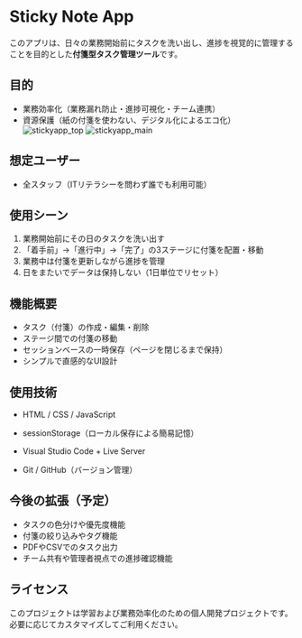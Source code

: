 # Sticky Note App

このアプリは、日々の業務開始前にタスクを洗い出し、進捗を視覚的に管理することを目的とした**付箋型タスク管理ツール**です。

## 目的

- 業務効率化（業務漏れ防止・進捗可視化・チーム連携）
- 資源保護（紙の付箋を使わない、デジタル化によるエコ化）
![stickyapp_top](https://github.com/user-attachments/assets/5dacb5fe-0cf4-45b5-b792-d6d8b6355d61)
![stickyapp_main](https://github.com/user-attachments/assets/a5e56b27-513b-46f6-a6de-20b55e03f983)

## 想定ユーザー

- 全スタッフ（ITリテラシーを問わず誰でも利用可能）

## 使用シーン

1. 業務開始前にその日のタスクを洗い出す
2. 「着手前」→「進行中」→「完了」の3ステージに付箋を配置・移動
3. 業務中は付箋を更新しながら進捗を管理
4. 日をまたいでデータは保持しない（1日単位でリセット）

## 機能概要

- タスク（付箋）の作成・編集・削除
- ステージ間での付箋の移動
- セッションベースの一時保存（ページを閉じるまで保持）
- シンプルで直感的なUI設計

## 使用技術

- HTML / CSS / JavaScript
- sessionStorage（ローカル保存による簡易記憶）

- Visual Studio Code + Live Server
- Git / GitHub（バージョン管理）

## 今後の拡張（予定）

- タスクの色分けや優先度機能
- 付箋の絞り込みやタグ機能
- PDFやCSVでのタスク出力
- チーム共有や管理者視点での進捗確認機能

## ライセンス

このプロジェクトは学習および業務効率化のための個人開発プロジェクトです。  
必要に応じてカスタマイズしてご利用ください。
